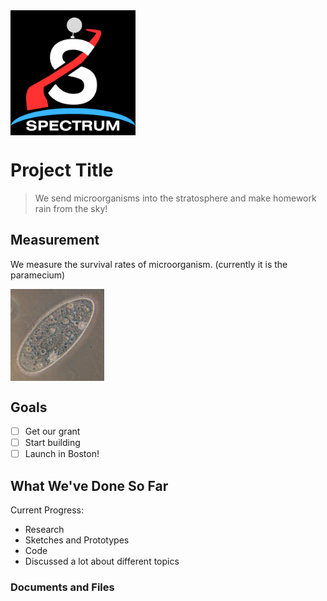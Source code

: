 <img src="Kopie von SPECTRUM (1) (2).png" width="200" style="vertical-align: middle; margin-right: 10px;">

# Project Title

> We send microorganisms into the stratosphere and make homework rain from the sky!



## Measurement

We measure the survival rates of microorganism. (currently it is the paramecium)


<img src="Paramecium.jpg" width="150" style="vertical-align: middle; margin-right: 10px;">

## Goals

- [ ] Get our grant  
- [ ] Start building
- [ ] Launch in Boston! 

## What We've Done So Far

Current Progress:

- Research
- Sketches and Prototypes
- Code
- Discussed a lot about different topics

### Documents and Files


